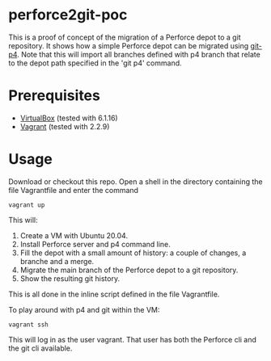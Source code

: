 # perforce2git-poc
This is a proof of concept of the migration of a Perforce depot to a git repository. It shows how a simple Perforce depot can be migrated
using [git-p4](https://git-scm.com/docs/git-p4). Note that this will import all branches defined with p4 branch that relate to the depot path specified in the 'git p4' command. 

# Prerequisites

- [VirtualBox](https://www.virtualbox.org/) (tested with 6.1.16)
- [Vagrant](https://www.vagrantup.com/intro) (tested with 2.2.9)

# Usage

Download or checkout this repo. Open a shell in the directory containing the file Vagrantfile and enter the command

    vagrant up

This will:

1. Create a VM with Ubuntu 20.04. 
2. Install Perforce server and p4 command line.
3. Fill the depot with a small amount of history: a couple of changes, a branche and a merge.
4. Migrate the main branch of the Perforce depot to a git repository.
5. Show the resulting git history.

This is all done in the inline script defined in the file Vagrantfile.

To play around with p4 and git within the VM:

    vagrant ssh
	
This will log in as the user vagrant. That user has both the Perforce cli and the git cli available.
